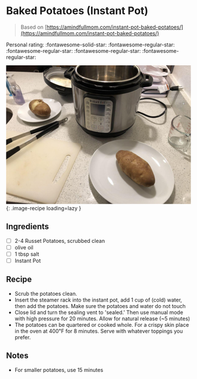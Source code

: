 # Baked Potatoes (Instant Pot)

> Based on [https://amindfullmom.com/instant-pot-baked-potatoes/](https://amindfullmom.com/instant-pot-baked-potatoes/)

<!-- {cts} rating=1; (User can specify rating on scale of 1-5) -->

Personal rating: :fontawesome-solid-star: :fontawesome-regular-star: :fontawesome-regular-star: :fontawesome-regular-star: :fontawesome-regular-star:

<!-- {cte} -->

<!-- {cts} name_image=baked_potatoes_instant_pot.jpg; (User can specify image name) -->

![baked_potatoes_instant_pot.jpg](./baked_potatoes_instant_pot.jpg){: .image-recipe loading=lazy }

<!-- {cte} -->

## Ingredients

- [ ] 2-4 Russet Potatoes, scrubbed clean
- [ ] olive oil
- [ ] 1 tbsp salt
- [ ] Instant Pot

## Recipe

- Scrub the potatoes clean.
- Insert the steamer rack into the instant pot, add 1 cup of (cold) water, then add the potatoes. Make sure the potatoes and water do not touch
- Close lid and turn the sealing vent to 'sealed.' Then use manual mode with high pressure for 20 minutes. Allow for natural release (~5 minutes)
- The potatoes can be quartered or cooked whole. For a crispy skin place in the oven at 400℉ for 8 minutes. Serve with whatever toppings you prefer.

## Notes

- For smaller potatoes, use 15 minutes
